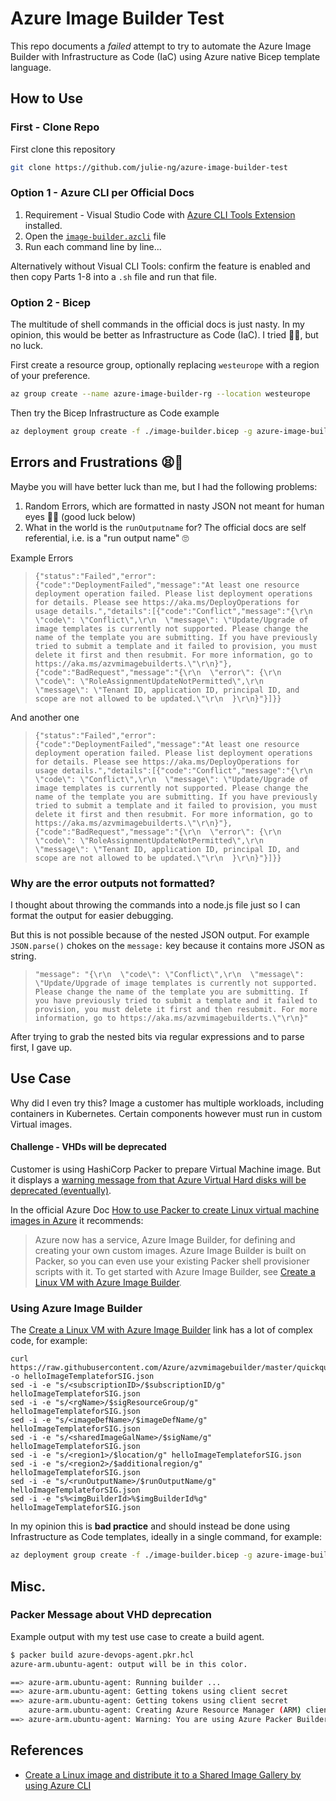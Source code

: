# Azure Image Builder Test

This repo documents a _failed_ attempt to try to automate the Azure Image Builder with Infrastructure as Code (IaC) using Azure native Bicep template language.

## How to Use

### First - Clone Repo

First clone this repository

```bash
git clone https://github.com/julie-ng/azure-image-builder-test
```

### Option 1 - Azure CLI per Official Docs

1. Requirement - Visual Studio Code with [Azure CLI Tools Extension](https://marketplace.visualstudio.com/items?itemName=ms-vscode.azurecli) installed.
2. Open the [`image-builder.azcli`](./image-builder.azcli) file
3. Run each command line by line…

Alternatively without Visual CLI Tools: confirm the feature is enabled and then copy Parts 1-8 into a `.sh` file and run that file.


### Option 2 - Bicep

The multitude of shell commands in the official docs is just nasty.  In my opinion, this would be better as Infrastructure as Code (IaC). I tried 🤷‍♀️, but no luck.

First create a resource group, optionally replacing `westeurope` with a region of your preference.

```bash
az group create --name azure-image-builder-rg --location westeurope
```

Then try the Bicep Infrastructure as Code example

```bash
az deployment group create -f ./image-builder.bicep -g azure-image-builder-rg
```

## Errors and Frustrations 😫🤬

Maybe you will have better luck than me, but I had the following problems:

1. Random Errors, which are formatted in nasty JSON not meant for human eyes 😵‍💫 (good luck below)
2. What in the world is the `runOutputname` for? The official docs are self referential, i.e. is a "run output name" 🙄
  
Example Errors

> `{"status":"Failed","error":{"code":"DeploymentFailed","message":"At least one resource deployment operation failed. Please list deployment operations for details. Please see https://aka.ms/DeployOperations for usage details.","details":[{"code":"Conflict","message":"{\r\n  \"code\": \"Conflict\",\r\n  \"message\": \"Update/Upgrade of image templates is currently not supported. Please change the name of the template you are submitting. If you have previously tried to submit a template and it failed to provision, you must delete it first and then resubmit. For more information, go to https://aka.ms/azvmimagebuilderts.\"\r\n}"},{"code":"BadRequest","message":"{\r\n  \"error\": {\r\n    \"code\": \"RoleAssignmentUpdateNotPermitted\",\r\n    \"message\": \"Tenant ID, application ID, principal ID, and scope are not allowed to be updated.\"\r\n  }\r\n}"}]}}`

And another one

> `{"status":"Failed","error":{"code":"DeploymentFailed","message":"At least one resource deployment operation failed. Please list deployment operations for details. Please see https://aka.ms/DeployOperations for usage details.","details":[{"code":"Conflict","message":"{\r\n  \"code\": \"Conflict\",\r\n  \"message\": \"Update/Upgrade of image templates is currently not supported. Please change the name of the template you are submitting. If you have previously tried to submit a template and it failed to provision, you must delete it first and then resubmit. For more information, go to https://aka.ms/azvmimagebuilderts.\"\r\n}"},{"code":"BadRequest","message":"{\r\n  \"error\": {\r\n    \"code\": \"RoleAssignmentUpdateNotPermitted\",\r\n    \"message\": \"Tenant ID, application ID, principal ID, and scope are not allowed to be updated.\"\r\n  }\r\n}"}]}}`

### Why are the error outputs not formatted?

I thought about throwing the commands into a node.js file just so I can format the output for easier debugging. 

But this is not possible because of the nested JSON output. For example `JSON.parse()` chokes on the `message:` key because it contains more JSON as string.

> `"message": "{\r\n  \"code\": \"Conflict\",\r\n  \"message\": \"Update/Upgrade of image templates is currently not supported. Please change the name of the template you are submitting. If you have previously tried to submit a template and it failed to provision, you must delete it first and then resubmit. For more information, go to https://aka.ms/azvmimagebuilderts.\"\r\n}"
`

After trying to grab the nested bits via regular expressions and to parse first, I gave up. 

## Use Case

Why did I even try this? Image a customer has multiple workloads, including containers in Kubernetes. Certain components however must run in custom Virtual images.

#### Challenge - VHDs will be deprecated

Customer is using HashiCorp Packer to prepare Virtual Machine image. But it displays a [warning message from that Azure Virtual Hard disks will be deprecated (eventually)](https://www.packer.io/docs/builders/azure/arm#azure-arm-builder-specific-options).

In the official Azure Doc [How to use Packer to create Linux virtual machine images in Azure](https://docs.microsoft.com/azure/virtual-machines/linux/build-image-with-packer) it recommends:
> Azure now has a service, Azure Image Builder, for defining and creating your own custom images. Azure Image Builder is built on Packer, so you can even use your existing Packer shell provisioner scripts with it. To get started with Azure Image Builder, see [Create a Linux VM with Azure Image Builder](https://docs.microsoft.com/azure/virtual-machines/linux/image-builder).


### Using Azure Image Builder

The [Create a Linux VM with Azure Image Builder](https://docs.microsoft.com/en-us/azure/virtual-machines/linux/image-builder) link has a lot of complex code, for example:

```
curl https://raw.githubusercontent.com/Azure/azvmimagebuilder/master/quickquickstarts/1_Creating_a_Custom_Linux_Shared_Image_Gallery_Image/helloImageTemplateforSIG.json -o helloImageTemplateforSIG.json
sed -i -e "s/<subscriptionID>/$subscriptionID/g" helloImageTemplateforSIG.json
sed -i -e "s/<rgName>/$sigResourceGroup/g" helloImageTemplateforSIG.json
sed -i -e "s/<imageDefName>/$imageDefName/g" helloImageTemplateforSIG.json
sed -i -e "s/<sharedImageGalName>/$sigName/g" helloImageTemplateforSIG.json
sed -i -e "s/<region1>/$location/g" helloImageTemplateforSIG.json
sed -i -e "s/<region2>/$additionalregion/g" helloImageTemplateforSIG.json
sed -i -e "s/<runOutputName>/$runOutputName/g" helloImageTemplateforSIG.json
sed -i -e "s%<imgBuilderId>%$imgBuilderId%g" helloImageTemplateforSIG.json
```

In my opinion this is **bad practice** and should instead be done using Infrastructure as Code templates, ideally in a single command, for example:

```bash
az deployment group create -f ./image-builder.bicep -g azure-image-builder-rg
```


## Misc.

### Packer Message about VHD deprecation

Example output with my test use case to create a build agent.

```bash
$ packer build azure-devops-agent.pkr.hcl
azure-arm.ubuntu-agent: output will be in this color.

==> azure-arm.ubuntu-agent: Running builder ...
==> azure-arm.ubuntu-agent: Getting tokens using client secret
==> azure-arm.ubuntu-agent: Getting tokens using client secret
    azure-arm.ubuntu-agent: Creating Azure Resource Manager (ARM) client ...
==> azure-arm.ubuntu-agent: Warning: You are using Azure Packer Builder to create VHDs which is being deprecated, consider using Managed Images. Learn more https://www.packer.io/docs/builders/azure/arm#azure-arm-builder-specific-options
```

## References

- [Create a Linux image and distribute it to a Shared Image Gallery by using Azure CLI](https://docs.microsoft.com/azure/virtual-machines/linux/image-builder)
